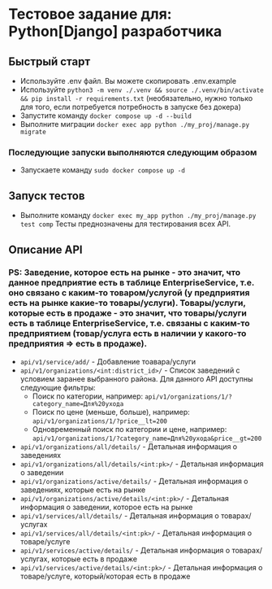 # Тестовое задание для: Python[Django] разработчика
## Быстрый старт
- Используйте .env файл. Вы можете скопировать .env.example
- Используйте `python3 -m venv ./.venv && source ./.venv/bin/activate && pip install -r requirements.txt` (необязательно, нужно только для того, если потребуется потребность в запуске без докера)
- Запустите команду `docker compose up -d --build`
- Выполните миграции `docker exec app python ./my_proj/manage.py migrate`
### Последующие запуски выполняются следующим образом
- Запускаете команду `sudo docker compose up -d`
## Запуск тестов
 - Выполните команду `docker exec my_app python ./my_proj/manage.py test comp`
 Тесты преднозначены для тестирования всех API.
## Описание API
### PS: Заведение, которое есть на рынке - это значит, что данное предприятие есть в таблице EnterpriseService, т.е. оно связано с каким-то товаром/услугой (у предприятия есть на рынке какие-то товары/услуги). Товары/услуги, которые есть в продаже - это значит, что товары/услуги есть в таблице EnterpriseService, т.е. связаны с каким-то предприятием (товар/услуга есть в наличии у какого-то предприятия => есть в продаже).
- `api/v1/service/add/` - Добавление тоавара/услуги
- `api/v1/organizations/<int:district_id>/` - Список заведений с условием заранее выбранного района. Для данного API доступны следующие фильтры:
    - Поиск по категории, например: `api/v1/organizations/1/?category_name=Для%20ухода`
    - Поиск по цене (меньше, больше), например: `api/v1/organizations/1/?price__lt=200`
    - Одновременный поиск по категории и цене, например: `api/v1/organizations/1/?category_name=Для%20ухода&price__gt=200`
- `api/v1/organizations/all/details/` - Детальная информация о заведениях
- `api/v1/organizations/all/details/<int:pk>/` - Детальная информация о заведении
- `api/v1/organizations/active/details/` - Детальная информация о заведениях, которые есть на рынке
- `api/v1/organizations/active/details/<int:pk>/` - Детальная информация о заведении, которое есть на рынке
- `api/v1/services/all/details/` - Детальная информация о товарах/услугах
- `api/v1/services/all/details/<int:pk>/` - Детальная информация о товаре/услуге
- `api/v1/services/active/details/` - Детальная информация о товарах/услугах, которые есть в продаже
- `api/v1/services/active/details/<int:pk>/` - Детальная информация о товаре/услугe, который/которая есть в продаже